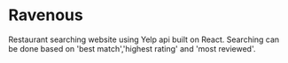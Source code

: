 # Ravenous

Restaurant searching website using Yelp api built on React. Searching can be done based on 'best match','highest rating' and 'most reviewed'.
